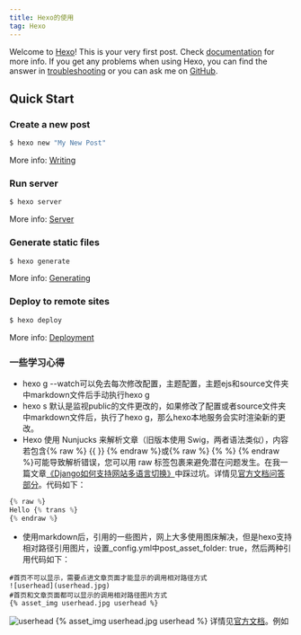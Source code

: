 ```yaml
---
title: Hexo的使用
tag: Hexo
---
```

Welcome to [Hexo](https://hexo.io/)! This is your very first post. Check [documentation](https://hexo.io/docs/) for more info. If you get any problems when using Hexo, you can find the answer in [troubleshooting](https://hexo.io/docs/troubleshooting.html) or you can ask me on [GitHub](https://github.com/hexojs/hexo/issues).

## Quick Start

### Create a new post

``` bash
$ hexo new "My New Post"
```

More info: [Writing](https://hexo.io/docs/writing.html)

### Run server

``` bash
$ hexo server
```

More info: [Server](https://hexo.io/docs/server.html)

### Generate static files

``` bash
$ hexo generate
```

More info: [Generating](https://hexo.io/docs/generating.html)

### Deploy to remote sites

``` bash
$ hexo deploy
```

More info: [Deployment](https://hexo.io/docs/deployment.html)

### 一些学习心得
- hexo g --watch可以免去每次修改配置，主题配置，主题ejs和source文件夹中markdown文件后手动执行hexo g
- hexo s 默认是监视public的文件更改的，如果修改了配置或者source文件夹中markdown文件后，执行了hexo g，那么hexo本地服务会实时渲染新的更改。
- Hexo 使用 Nunjucks 来解析文章（旧版本使用 Swig，两者语法类似），内容若包含{% raw %} {{ }} {% endraw %}或{% raw %} {% %} {% endraw %}可能导致解析错误，您可以用 raw 标签包裹来避免潜在问题发生。在我一篇文章[《Django如何支持网站多语言切换》](/zh-CN/Django如何支持网站多语言切换？)中踩过坑。详情见[官方文档问答部分](https://hexo.io/docs/troubleshooting.html#Escape-Contents)。代码如下：
```python
{% raw %}
Hello {% trans %}
{% endraw %}
```
- 使用markdown后，引用的一些图片，网上大多使用图床解决，但是hexo支持相对路径引用图片，设置_config.yml中post_asset_folder: true，然后两种引用代码如下：
```
#首页不可以显示，需要点进文章页面才能显示的调用相对路径方式
![userhead](userhead.jpg)
#首页和文章页面都可以显示的调用相对路径图片方式
{% asset_img userhead.jpg userhead %}
```
![userhead](userhead.jpg)
{% asset_img userhead.jpg userhead %}
详情见[官方文档](https://hexo.io/docs/asset-folders.html#Tag-Plugins-For-Relative-Path-Referencing)。例如



